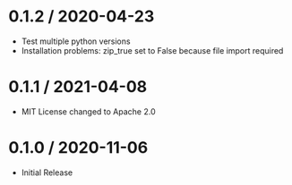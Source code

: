 # 0.1.2 / 2020-04-23

  * Test multiple python versions
  * Installation problems: zip_true set to False because file import required

# 0.1.1 / 2021-04-08

  * MIT License changed to Apache 2.0

# 0.1.0 / 2020-11-06

  * Initial Release
